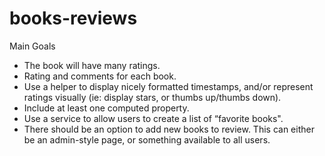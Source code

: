 # books-reviews

Main Goals

* The book will have many ratings.
* Rating and comments for each book.
* Use a helper to display nicely formatted timestamps, and/or represent ratings visually (ie: display stars, or thumbs up/thumbs down).
* Include at least one computed property.
* Use a service to allow users to create a list of “favorite books".
* There should be an option to add new books to review. This can either be an admin-style page, or something available to all users.
